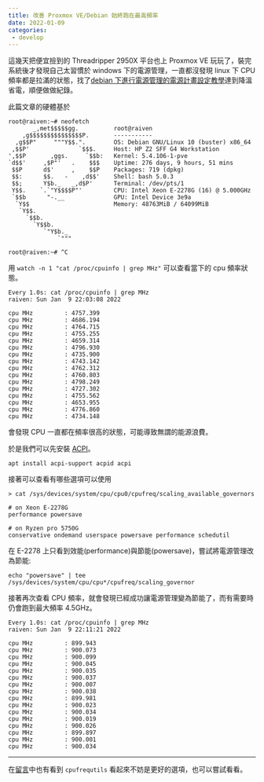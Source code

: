 ```yaml
---
title: 改善 Proxmox VE/Debian 始終跑在最高頻率
date: 2022-01-09
categories:
 - develop
---
```


這幾天把便宜撿到的 Threadripper 2950X 平台也上 Proxmox VE 玩玩了，裝完系統後才發現自己太習慣於 windows 下的電源管理，一直都沒發現 linux 下 CPU 頻率都是拉滿的狀態，找了[debian 下進行電源管理的電源計畫設定教學](https://forum.proxmox.com/threads/fix-always-high-cpu-frequency-in-proxmox-host.84270/)達到降溫省電，順便做做紀錄。

此篇文章的硬體基於
```
root@raiven:~# neofetch
       _,met$$$$$gg.          root@raiven 
    ,g$$$$$$$$$$$$$$$P.       ----------- 
  ,g$$P"     """Y$$.".        OS: Debian GNU/Linux 10 (buster) x86_64 
 ,$$P'              `$$$.     Host: HP Z2 SFF G4 Workstation 
',$$P       ,ggs.     `$$b:   Kernel: 5.4.106-1-pve 
`d$$'     ,$P"'   .    $$$    Uptime: 276 days, 9 hours, 51 mins 
 $$P      d$'     ,    $$P    Packages: 719 (dpkg) 
 $$:      $$.   -    ,d$$'    Shell: bash 5.0.3 
 $$;      Y$b._   _,d$P'      Terminal: /dev/pts/1 
 Y$$.    `.`"Y$$$$P"'         CPU: Intel Xeon E-2278G (16) @ 5.000GHz 
 `$$b      "-.__              GPU: Intel Device 3e9a 
  `Y$$                        Memory: 48763MiB / 64099MiB 
   `Y$$.
     `$$b.                                            
       `Y$$b.
          `"Y$b._
              `"""

root@raiven:~# ^C
```

用 `watch -n 1 "cat /proc/cpuinfo | grep MHz"` 可以查看當下的 cpu 頻率狀態。
```
Every 1.0s: cat /proc/cpuinfo | grep MHz                                                                                                             raiven: Sun Jan  9 22:03:08 2022

cpu MHz         : 4757.399
cpu MHz         : 4686.194
cpu MHz         : 4764.715
cpu MHz         : 4755.255
cpu MHz         : 4659.314
cpu MHz         : 4796.930
cpu MHz         : 4735.900
cpu MHz         : 4743.142
cpu MHz         : 4762.312
cpu MHz         : 4760.803
cpu MHz         : 4798.249
cpu MHz         : 4727.302
cpu MHz         : 4755.562
cpu MHz         : 4653.955
cpu MHz         : 4776.860
cpu MHz         : 4734.148
```

會發現 CPU 一直都在頻率很高的狀態，可能導致無謂的能源浪費。

於是我們可以先安裝 [ACPI](https://zh.wikipedia.org/zh-tw/%E9%AB%98%E7%BA%A7%E9%85%8D%E7%BD%AE%E4%B8%8E%E7%94%B5%E6%BA%90%E6%8E%A5%E5%8F%A3)。
```
apt install acpi-support acpid acpi
```

接著可以查看有哪些選項可以使用
```
> cat /sys/devices/system/cpu/cpu0/cpufreq/scaling_available_governors

# on Xeon E-2278G
performance powersave

# on Ryzen pro 5750G
conservative ondemand userspace powersave performance schedutil
```

在 E-2278 上只看到效能(performance)與節能(powersave)，嘗試將電源管理改為節能:
```
echo "powersave" | tee /sys/devices/system/cpu/cpu*/cpufreq/scaling_governor
```

接著再次查看 CPU 頻率，就會發現已經成功讓電源管理變為節能了，而有需要時仍會跑到最大頻率 4.5GHz。
```
Every 1.0s: cat /proc/cpuinfo | grep MHz                                                                                                             raiven: Sun Jan  9 22:11:21 2022

cpu MHz         : 899.943
cpu MHz         : 900.073
cpu MHz         : 900.099
cpu MHz         : 900.045
cpu MHz         : 900.035
cpu MHz         : 900.037
cpu MHz         : 900.007
cpu MHz         : 900.038
cpu MHz         : 899.981
cpu MHz         : 900.023
cpu MHz         : 900.034
cpu MHz         : 900.019
cpu MHz         : 900.026
cpu MHz         : 899.897
cpu MHz         : 900.001
cpu MHz         : 900.034
```

---

在[留言](https://forum.proxmox.com/threads/fix-always-high-cpu-frequency-in-proxmox-host.84270/#post-373393)中也有看到 `cpufrequtils` 看起來不妨是更好的選項，也可以嘗試看看。